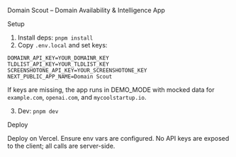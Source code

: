 Domain Scout – Domain Availability & Intelligence App

Setup

1. Install deps: `pnpm install`
2. Copy `.env.local` and set keys:

```
DOMAINR_API_KEY=YOUR_DOMAINR_KEY
TLDLIST_API_KEY=YOUR_TLDLIST_KEY
SCREENSHOTONE_API_KEY=YOUR_SCREENSHOTONE_KEY
NEXT_PUBLIC_APP_NAME=Domain Scout
```

If keys are missing, the app runs in DEMO_MODE with mocked data for `example.com`, `openai.com`, and `mycoolstartup.io`.

3. Dev: `pnpm dev`

Deploy

Deploy on Vercel. Ensure env vars are configured. No API keys are exposed to the client; all calls are server-side.
